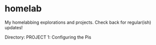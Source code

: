 # homelab
My homelabbing explorations and projects. Check back for regular(ish) updates!

Directory:
PROJECT 1: Configuring the Pis

